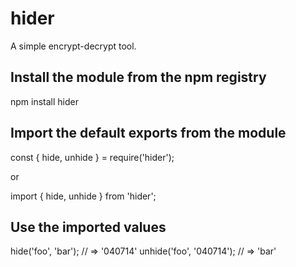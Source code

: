 # hider
A simple encrypt-decrypt tool.

## Install the module from the npm registry
npm install hider

## Import the default exports from the module
const { hide, unhide } = require('hider');

or

import { hide, unhide } from 'hider';

## Use the imported values
hide('foo', 'bar'); // => '040714'
unhide('foo', '040714'); // => 'bar'